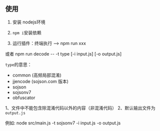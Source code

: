 ## 使用

1. 安装 nodejs环境 
  
2. `npm i`安装依赖
   
3. 运行插件：终端执行 ——> npm run xxx

或者   npm run decode -- -t type [-i input.js] [-o output.js]



`type`的意思：
* common (高频局部混淆)
* jjencode (sojson.com 版本)
* sojson
* sojsonv7
* obfuscator

1、文件中不能包含除混淆代码以外的内容（非混淆代码）
2、默认输出文件为`output.js`


例如:   node src/main.js -t sojsonv7 -i input.js -o output.js
